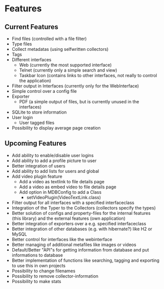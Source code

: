 # Features #

## Current Features ##
  * Find files (controlled with a file filter)
  * Type files
  * Collect metadatas (using selfwritten collectors)
  * Tags
  * Different interfaces
    * Web (currently the most supported interface)
    * Telnet (currently only a simple search and view)
    * Taskbar Icon (contains links to other interfaces, not really to control the application)
  * Filter output in Interfaces (currently only for the WebInterface)
  * Simple control over a config file
  * Exporter
    * PDF (a simple output of files, but is currently unused in the interfaces)
  * SQLite to store information
  * User login
    * User tagged files
  * Possibility to display average page creation

## Upcoming Features ##
  * Add ability to enable/disable user logins
  * Add ability to add a profile picture to user
  * Better integration of users
  * Add ability to add lists for users and global
  * Add video plugin feature
    * Add a video as textlink to file details page
    * Add a video as embed video to file details page
    * Add option in MDBConfig to add a Class
      * setVideoPlugin(VideoTextLink.class)
  * Filter output for all interfaces with a specified interfaceclass
  * Integration of the Typer to the Collectors (collectors specify the types)
  * Better solution of configs and property-files for the internal features (this library) and the external features (own application)
  * Better integration of exporters over a e.g. specified interfaceclass
  * Better integration of other databases (e.g. with hibernate?) like H2 or MySQL
  * Better control for interfaces like the webinterface
  * Better managing of additional metafiles like images or videos
  * Default/Better "API"s for getting information from database and put informations to database
  * Better implementation of functions like searching, tagging and exporting to use this in own projects
  * Possibility to change filenames
  * Possibility to remove collector-information
  * Possibility to make stats